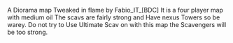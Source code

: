 A Diorama map Tweaked in flame by
 Fabio_IT_[BDC] 
It is a four player map with medium oil
The scavs are fairly strong and Have nexus Towers so be warey.
Do not try to Use Ultimate Scav on with this map the Scavengers will be too strong.
